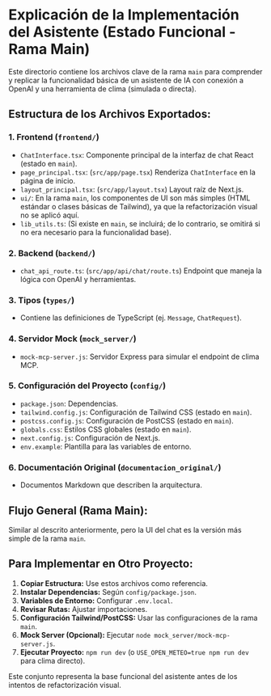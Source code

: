 # Explicación de la Implementación del Asistente (Estado Funcional - Rama Main)

Este directorio contiene los archivos clave de la rama `main` para comprender y replicar la funcionalidad básica de un asistente de IA con conexión a OpenAI y una herramienta de clima (simulada o directa).

## Estructura de los Archivos Exportados:

### 1. Frontend (`frontend/`)
   - `ChatInterface.tsx`: Componente principal de la interfaz de chat React (estado en `main`).
   - `page_principal.tsx`: (`src/app/page.tsx`) Renderiza `ChatInterface` en la página de inicio.
   - `layout_principal.tsx`: (`src/app/layout.tsx`) Layout raíz de Next.js.
   - `ui/`: En la rama `main`, los componentes de UI son más simples (HTML estándar o clases básicas de Tailwind), ya que la refactorización visual no se aplicó aquí.
   - `lib_utils.ts`: (Si existe en `main`, se incluirá; de lo contrario, se omitirá si no era necesario para la funcionalidad base).

### 2. Backend (`backend/`)
   - `chat_api_route.ts`: (`src/app/api/chat/route.ts`) Endpoint que maneja la lógica con OpenAI y herramientas.

### 3. Tipos (`types/`)
   - Contiene las definiciones de TypeScript (ej. `Message`, `ChatRequest`).

### 4. Servidor Mock (`mock_server/`)
   - `mock-mcp-server.js`: Servidor Express para simular el endpoint de clima MCP.

### 5. Configuración del Proyecto (`config/`)
   - `package.json`: Dependencias.
   - `tailwind.config.js`: Configuración de Tailwind CSS (estado en `main`).
   - `postcss.config.js`: Configuración de PostCSS (estado en `main`).
   - `globals.css`: Estilos CSS globales (estado en `main`).
   - `next.config.js`: Configuración de Next.js.
   - `env.example`: Plantilla para las variables de entorno.

### 6. Documentación Original (`documentacion_original/`)
   - Documentos Markdown que describen la arquitectura.

## Flujo General (Rama Main):
Similar al descrito anteriormente, pero la UI del chat es la versión más simple de la rama `main`.

## Para Implementar en Otro Proyecto:

1.  **Copiar Estructura:** Use estos archivos como referencia.
2.  **Instalar Dependencias:** Según `config/package.json`.
3.  **Variables de Entorno:** Configurar `.env.local`.
4.  **Revisar Rutas:** Ajustar importaciones.
5.  **Configuración Tailwind/PostCSS:** Usar las configuraciones de la rama `main`.
6.  **Mock Server (Opcional):** Ejecutar `node mock_server/mock-mcp-server.js`.
7.  **Ejecutar Proyecto:** `npm run dev` (o `USE_OPEN_METEO=true npm run dev` para clima directo).

Este conjunto representa la base funcional del asistente antes de los intentos de refactorización visual.
